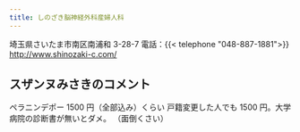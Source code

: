 ```yaml
---
title: しのざき脳神経外科産婦人科
---
```

埼玉県さいたま市南区南浦和 3-28-7
電話：{{< telephone "048-887-1881">}}
<http://www.shinozaki-c.com/>
## スザンヌみさきのコメント
ペラニンデポー 1500 円（全部込み）くらい
戸籍変更した人でも 1500 円。大学病院の診断書が無いとダメ。 （面倒くさい）
